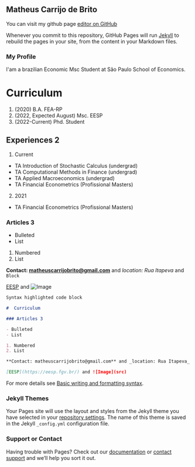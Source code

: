 ## Matheus Carrijo de Brito

You can visit my github page [editor on GitHub](https://github.com/Carrijo95/carrijobrito.github.io/edit/gh-pages/index.md) 

Whenever you commit to this repository, GitHub Pages will run [Jekyll](https://jekyllrb.com/) to rebuild the pages in your site, from the content in your Markdown files.

### My Profile 

I'am a brazilian Economic Msc Student at São Paulo School of Economics. 

#  Curriculum 

1. (2020) B.A. FEA-RP 
2. (2022, Expected August) Msc. EESP
3. (2022-Current) Phd. Student 

## Experiences 2

1. Current

- TA Introduction of Stochastic Calculus (undergrad)
- TA Computational Methods in Finance (undergrad)
- TA Applied Macroeconomics (undergrad)
- TA Financial Econometrics (Profissional Masters)

2. 2021 
- TA Financial Econometrics (Profissional Masters)

### Articles 3

- Bulleted
- List

1. Numbered
2. List

**Contact: matheuscarrijobrito@gmail.com** and _location: Rua Itapeva_ and ` Block ` 

[EESP](https://eesp.fgv.br/) and ![Image](src)


```markdown
Syntax highlighted code block

#  Curriculum

### Articles 3

- Bulleted
- List

1. Numbered
2. List

**Contact: matheuscarrijobrito@gmail.com** and _location: Rua Itapeva_ and ` Block ` 

[EESP](https://eesp.fgv.br/) and ![Image](src)
```

For more details see [Basic writing and formatting syntax](https://docs.github.com/en/github/writing-on-github/getting-started-with-writing-and-formatting-on-github/basic-writing-and-formatting-syntax).

### Jekyll Themes

Your Pages site will use the layout and styles from the Jekyll theme you have selected in your [repository settings](https://github.com/Carrijo95/carrijobrito.github.io/settings/pages). The name of this theme is saved in the Jekyll `_config.yml` configuration file.

### Support or Contact

Having trouble with Pages? Check out our [documentation](https://docs.github.com/categories/github-pages-basics/) or [contact support](https://support.github.com/contact) and we’ll help you sort it out.
